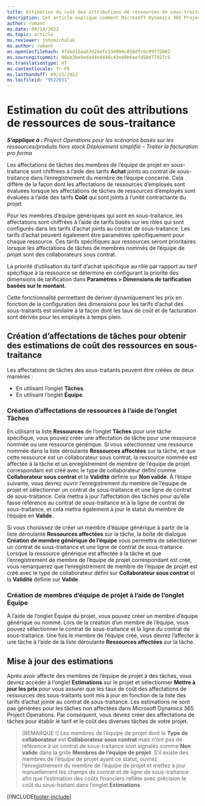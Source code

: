```yaml
---
title: Estimation du coût des attributions de ressources de sous-traitance
description: Cet article explique comment Microsoft Dynamics 365 Project Operations calcule l’estimation de coût des affectations de ressources sous-traitées.
author: rumant
ms.date: 09/14/2022
ms.topic: article
ms.reviewer: johnmichalak
ms.author: rumant
ms.openlocfilehash: 9fded1baa63d2defc134994c858dfc6c09f75082
ms.sourcegitcommit: 08eb3be9eda44e9446c43ed9b6aefd58d77927c5
ms.translationtype: HT
ms.contentlocale: fr-FR
ms.lasthandoff: 09/15/2022
ms.locfileid: "9522651"
---
```

# <a name="cost-estimation-of-subcontracted-resource-assignments"></a>Estimation du coût des attributions de ressources de sous-traitance

_**S’applique à :** Project Operations pour les scénarios basés sur les ressources/produits hors stock Déploiement simplifié – Traiter la facturation pro forma_

Les affectations de tâches des membres de l’équipe de projet en sous-traitance sont chiffrées à l’aide des tarifs **Achat** joints au contrat de sous-traitance dans l’enregistrement du membre de l’équipe concerné. Cela diffère de la façon dont les affectations de ressources d’employés sont évaluées lorsque les affectations de tâches de ressources d’employés sont évaluées à l’aide des tarifs **Coût** qui sont joints à l’unité contractante du projet. 

Pour les membres d’équipe génériques qui sont en sous-traitance, les affectations sont chiffrées à l’aide de tarifs basés sur les rôles qui sont configurés dans les tarifs d’achat joints au contrat de sous-traitance. Les tarifs d’achat peuvent également être paramétrés spécifiquement pour chaque ressource. Ces tarifs spécifiques aux ressources seront prioritaires lorsque les affectations de tâches de membres nommés de l’équipe de projet sont des collaborateurs sous contrat. 

La priorité d’utilisation du tarif d’achat spécifique au rôle par rapport au tarif spécifique à la ressource se détermine en configurant la priorité des dimensions de tarification dans **Paramètres > Dimensions de tarification basées sur le montant**.

Cette fonctionnalité permettant de dériver dynamiquement les prix en fonction de la configuration des dimensions pour les tarifs d’achat des sous-traitants est similaire à la façon dont les taux de coût et de facturation sont dérivés pour les employés à temps plein. 

## <a name="creating-task-assignments-for-getting-cost-estimates-of-subcontractor-resources"></a>Création d’affectations de tâches pour obtenir des estimations de coût des ressources en sous-traitance

Les affectations de tâches des sous-traitants peuvent être créées de deux manières : 
- En utilisant l’onglet **Tâches**.
- En utilisant l’onglet **Équipe**.

### <a name="creating-resources-assignments-using-the-tasks-tab"></a>Création d’affectations de ressources à l’aide de l’onglet Tâches
En utilisant la liste **Ressources** de l’onglet **Tâches** pour une tâche spécifique, vous pouvez créer une affectation de tâche pour une ressource nommée ou une ressource générique. Si vous sélectionnez une ressource nommée dans la liste déroulante **Ressources affectées** sur la tâche, et que cette ressource est un collaborateur sous contrat, la ressource nommée est affectée à la tâche et un enregistrement de membre de l’équipe de projet correspondant est créé avec le type de collaborateur défini comme **Collaborateur sous contrat** et la **Validité** définie sur **Non valide**. À l’étape suivante, vous devrez ouvrir l’enregistrement du membre de l’équipe de projet et sélectionner un contrat de sous-traitance et une ligne de contrat de sous-traitance. Cela mettra à jour l’affectation des tâches pour qu’elle fasse référence au contrat de sous-traitance et à la ligne de contrat de sous-traitance, et cela mettra également à jour le statut du membre de l’équipe en **Valide**.

Si vous choisissez de créer un membre d’équipe générique à partir de la liste déroulante **Ressources affectées** sur la tâche, la boîte de dialogue **Création de membre générique de l’équipe** vous permettra de sélectionner un contrat de sous-traitance et une ligne de contrat de sous-traitance. Lorsque la ressource générique est affectée à la tâche et que l’enregistrement de membre de l’équipe de projet correspondant est créé, vous remarquerez que l’enregistrement de membre de l’équipe de projet est créé avec le type de collaborateur défini sur **Collaborateur sous contrat** et la **Validité** définie sur **Valide**.

### <a name="creating-project-team-members-using-the-team-tab"></a>Création de membres d’équipe de projet à l’aide de l’onglet Équipe
À l’aide de l’onglet Équipe du projet, vous pouvez créer un membre d’équipe générique ou nommé. Lors de la création d’un membre de l’équipe, vous pouvez sélectionner le contrat de sous-traitance et la ligne du contrat de sous-traitance. Une fois le membre de l’équipe créé, vous devrez l’affecter à une tâche à l’aide de la liste déroulante **Ressources affectées** sur la tâche. 

## <a name="updating-estimates"></a>Mise à jour des estimations
Après avoir affecté des membres de l’équipe de projet à des tâches, vous devrez accéder à l’onglet **Estimations** sur le projet et sélectionner **Mettre à jour les prix** pour vous assurer que les taux de coût des affectations de ressources des sous-traitants sont mis à jour en fonction de la liste des tarifs d’achat jointe au contrat de sous-traitance. Les estimations ne sont pas générées pour les tâches non affectées dans Microsoft Dynamics 365 Project Operations. Par conséquent, vous devrez créer des affectations de tâches pour établir le tarif et le coût des diverses tâches de votre projet. 

> [REMARQUE !] Les membres de l’équipe de projet dont le **Type de collaborateur** est **Collaborateur sous contrat** mais n’ont pas de référence à un contrat de sous-traitance sont signalés comme **Non valide** dans la grille **Membres de l’équipe de projet**. S’il existe des membres de l’équipe de projet ayant ce statut, ouvrez l’enregistrement du membre de l’équipe de projet et mettez à jour manuellement les champs de contrat et de ligne de sous-traitance afin que l’estimation des coûts financiers reflète avec précision le coût du sous-traitant dans l’onglet **Estimations**. 


[!INCLUDE[footer-include](../../includes/footer-banner.md)]
